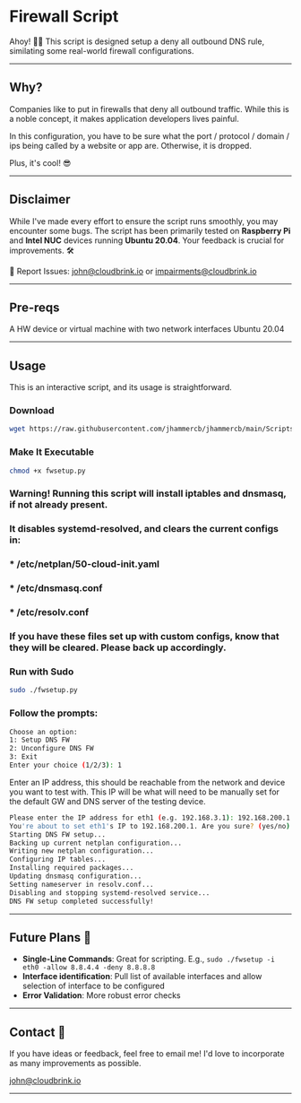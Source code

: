 # Firewall Script

Ahoy! 🏴‍☠️ This script is designed setup a deny all outbound DNS rule, similating some real-world firewall configurations.

---

## Why?

Companies like to put in firewalls that deny all outbound traffic. While this is a noble concept, it makes application developers lives painful.

In this configuration, you have to be sure what the port / protocol / domain / ips being called by a website or app are. Otherwise, it is dropped.

Plus, it's cool! 😎

---

## Disclaimer

While I've made every effort to ensure the script runs smoothly, you may encounter some bugs. The script has been primarily tested on **Raspberry Pi** and **Intel NUC** devices running **Ubuntu 20.04**. Your feedback is crucial for improvements. 🛠️

📧 Report Issues: [john@cloudbrink.io](mailto:john@cloudbrink.io) or [impairments@cloudbrink.io](mailto:impairments@cloudbrink.io)

---

## Pre-reqs

A HW device or virtual machine with two network interfaces
Ubuntu 20.04

---

## Usage

This is an interactive script, and its usage is straightforward.

### Download

```bash
wget https://raw.githubusercontent.com/jhammercb/jhammercb/main/Scripts/Impairments/fwsetup.py
```

### Make It Executable

```bash
chmod +x fwsetup.py
```
### Warning! Running this script will install iptables and dnsmasq, if not already present. 
### It disables systemd-resolved, and clears the current configs in:

### * /etc/netplan/50-cloud-init.yaml
### * /etc/dnsmasq.conf
### * /etc/resolv.conf

### If you have these files set up with custom configs, know that they will be cleared. Please back up accordingly.
### Run with Sudo
```bash
sudo ./fwsetup.py
```
### Follow the prompts:
```bash
Choose an option:
1: Setup DNS FW
2: Unconfigure DNS FW
3: Exit
Enter your choice (1/2/3): 1
```

Enter an IP address, this should be reachable from the network and device you want to test with. 
This IP will be what will need to be manually set for the default GW and DNS server of the testing device.

```bash
Please enter the IP address for eth1 (e.g. 192.168.3.1): 192.168.200.1
You're about to set eth1's IP to 192.168.200.1. Are you sure? (yes/no) yes
Starting DNS FW setup...
Backing up current netplan configuration...
Writing new netplan configuration...
Configuring IP tables...
Installing required packages...
Updating dnsmasq configuration...
Setting nameserver in resolv.conf...
Disabling and stopping systemd-resolved service...
DNS FW setup completed successfully!
```

---

## Future Plans 🚀

- **Single-Line Commands**: Great for scripting. E.g., `sudo ./fwsetup -i eth0 -allow 8.8.4.4 -deny 8.8.8.8`
- **Interface identification**: Pull list of available interfaces and allow selection of interface to be configured
- **Error Validation**: More robust error checks

---

## Contact 💌

If you have ideas or feedback, feel free to email me! I'd love to incorporate as many improvements as possible.

[john@cloudbrink.io](mailto:john@cloudbrink.io)

---
